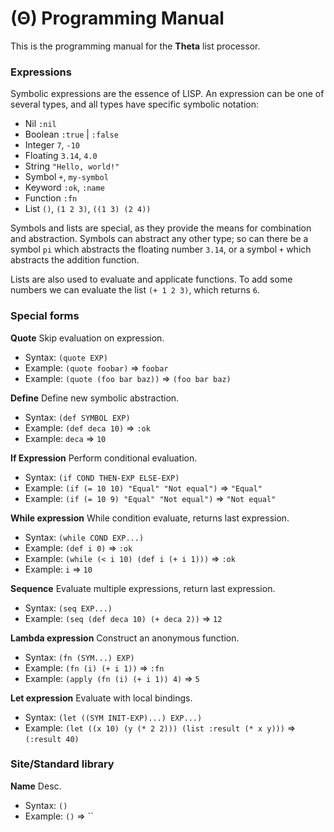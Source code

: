 # (Θ) Programming Manual

This is the programming manual for the **Theta** list processor.

### Expressions

Symbolic expressions are the essence of LISP.
An expression can be one of several types, and all types have specific symbolic notation:

- Nil `:nil`
- Boolean `:true` | `:false`
- Integer `7`, `-10`
- Floating `3.14`, `4.0`
- String `"Hello, world!"`
- Symbol `+`, `my-symbol`
- Keyword `:ok`, `:name`
- Function `:fn`
- List `()`, `(1 2 3)`, `((1 3) (2 4))`

Symbols and lists are special, as they provide the means for combination and abstraction.
Symbols can abstract any other type;
so can there be a symbol `pi` which abstracts the floating number `3.14`, or a symbol `+` which abstracts the addition function.

Lists are also used to evaluate and applicate functions.
To add some numbers we can evaluate the list `(+ 1 2 3)`, which returns `6`.

### Special forms

**Quote**
Skip evaluation on expression.
- Syntax: `(quote EXP)`
- Example: `(quote foobar)` => `foobar`
- Example: `(quote (foo bar baz))` => `(foo bar baz)`

**Define**
Define new symbolic abstraction.
- Syntax: `(def SYMBOL EXP)`
- Example: `(def deca 10)` => `:ok`
- Example: `deca` => `10`

**If Expression**
Perform conditional evaluation.
- Syntax: `(if COND THEN-EXP ELSE-EXP)`
- Example: `(if (= 10 10) "Equal" "Not equal")` => `"Equal"`
- Example: `(if (= 10 9) "Equal" "Not equal")` => `"Not equal"`

**While expression**
While condition evaluate, returns last expression.
- Syntax: `(while COND EXP...)`
- Example: `(def i 0)` => `:ok`
- Example: `(while (< i 10) (def i (+ i 1)))` => `:ok`
- Example: `i` => `10`

**Sequence**
Evaluate multiple expressions, return last expression.
- Syntax: `(seq EXP...)`
- Example: `(seq (def deca 10) (+ deca 2))` => `12`

**Lambda expression**
Construct an anonymous function.
- Syntax: `(fn (SYM...) EXP)`
- Example: `(fn (i) (+ i 1))` => `:fn`
- Example: `(apply (fn (i) (+ i 1)) 4)` => `5`

**Let expression**
Evaluate with local bindings.
- Syntax: `(let ((SYM INIT-EXP)...) EXP...)`
- Example: `(let ((x 10) (y (* 2 2))) (list :result (* x y)))` => `(:result 40)`

### Site/Standard library

**Name**
Desc.
- Syntax: `()`
- Example: `()` => ``
